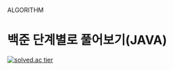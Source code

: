 ALGORITHM


# 백준 단계별로 풀어보기(JAVA) 

[![solved.ac tier](http://mazassumnida.wtf/api/generate_badge?boj=dtg9811)](https://solved.ac/dtg9811)
